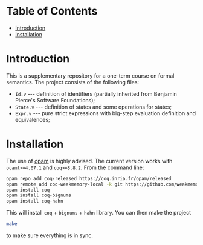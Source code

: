 Table of Contents
=================

  * [Introduction](#introduction)
  * [Installation](#installation)

# Introduction

This is a supplementary repository for a one-term course on formal semantics. The project consists of the following files:

- `Id.v` --- definition of identifiers (partially inherited from Benjamin Pierce's Software Foundations);
- `State.v` --- definition of states and some operations for states;
- `Expr.v` --- pure strict expressions with big-step evaluation definition and equivalences;

# Installation

The use of [opam](https://opam.ocaml.org) is highly advised. The current version works
with `ocaml>=4.07.1` and `coq>=8.8.2`. From the command line:
```bash
opam repo add coq-released https://coq.inria.fr/opam/released
opam remote add coq-weakmemory-local -k git https://github.com/weakmemory/local-coq-opam-archive
opam install coq
opam install coq-bignums
opam install coq-hahn
```
This will install `coq` + `bignums` + `hahn` library. You can then make the project
```bash
make
```
to make sure everything is in sync.

